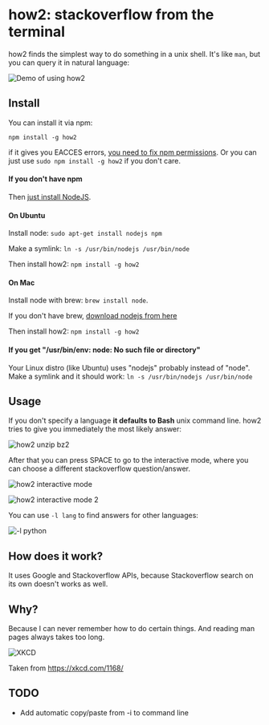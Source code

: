 # how2: stackoverflow from the terminal

how2 finds the simplest way to do something in a unix shell.
It's like `man`, but you can query it in natural language:

![Demo of using how2](https://raw.githubusercontent.com/santinic/how2/master/img/demo.gif)


## Install
You can install it via npm:

`npm install -g how2`

if it gives you EACCES errors, [you need to fix npm permissions](https://docs.npmjs.com/getting-started/fixing-npm-permissions). Or you can just use `sudo npm install -g how2` if you don't care.

#### If you don't have npm
Then [just install NodeJS](https://nodejs.org).

#### On Ubuntu 
Install node: `sudo apt-get install nodejs npm`

Make a symlink: `ln -s /usr/bin/nodejs /usr/bin/node`

Then install how2: `npm install -g how2`

#### On Mac 
Install node with brew: `brew install node`.

If you don't have brew, [download nodejs from here](https://nodejs.org)

Then install how2: `npm install -g how2`

#### If you get "/usr/bin/env: node: No such file or directory"
Your Linux distro (like Ubuntu) uses "nodejs" probably instead of "node". 
Make a symlink and it should work:
```ln -s /usr/bin/nodejs /usr/bin/node```

## Usage
If you don't specify a language **it defaults to Bash** unix command line.
how2 tries to give you immediately the most likely answer:

![how2 unzip bz2](https://raw.githubusercontent.com/santinic/how2/master/img/bz2.png)

After that you can press SPACE to go to the interactive mode, where you can choose a different stackoverflow question/answer.

![how2 interactive mode](https://raw.githubusercontent.com/santinic/how2/master/img/interactive.png)

![how2 interactive mode 2](https://raw.githubusercontent.com/santinic/how2/master/img/interactive2.png)


You can use `-l lang` to find answers for other languages:

![-l python](https://raw.githubusercontent.com/santinic/how2/master/img/python.png)


## How does it work?
It uses Google and Stackoverflow APIs, because Stackoverflow search on its own doesn't
works as well.


## Why?
Because I can never remember how to do certain things. And reading man pages always takes too long.

![XKCD](http://imgs.xkcd.com/comics/tar.png)

Taken from https://xkcd.com/1168/


## TODO
* Add automatic copy/paste from -i to command line
